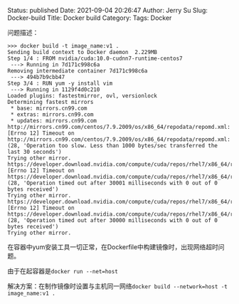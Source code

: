 Status: published
Date: 2021-09-04 20:26:47
Author: Jerry Su
Slug: Docker-build
Title: Docker build
Category: 
Tags: Docker

问题描述：

```
>>> docker build -t image_name:v1 .
Sending build context to Docker daemon  2.229MB
Step 1/4 : FROM nvidia/cuda:10.0-cudnn7-runtime-centos7
 ---> Running in 7d171c998c6a
Removing intermediate container 7d171c998c6a
 ---> 494b7b9cbb47
Step 3/4 : RUN yum -y install vim
 ---> Running in 1129f4d0c210
Loaded plugins: fastestmirror, ovl, versionlock
Determining fastest mirrors
 * base: mirrors.cn99.com
 * extras: mirrors.cn99.com
 * updates: mirrors.cn99.com
http://mirrors.cn99.com/centos/7.9.2009/os/x86_64/repodata/repomd.xml: [Errno 12] Timeout on http://mirrors.cn99.com/centos/7.9.2009/os/x86_64/repodata/repomd.xml: (28, 'Operation too slow. Less than 1000 bytes/sec transferred the last 30 seconds')
Trying other mirror.
https://developer.download.nvidia.com/compute/cuda/repos/rhel7/x86_64/repodata/repomd.xml: [Errno 12] Timeout on https://developer.download.nvidia.com/compute/cuda/repos/rhel7/x86_64/repodata/repomd.xml: (28, 'Operation timed out after 30001 milliseconds with 0 out of 0 bytes received')
Trying other mirror.
https://developer.download.nvidia.com/compute/cuda/repos/rhel7/x86_64/repodata/repomd.xml: [Errno 12] Timeout on https://developer.download.nvidia.com/compute/cuda/repos/rhel7/x86_64/repodata/repomd.xml: (28, 'Operation timed out after 30000 milliseconds with 0 out of 0 bytes received')
Trying other mirror.
```

在容器中yum安装工具一切正常，在Dockerfile中构建镜像时，出现网络超时问题。

由于在起容器是`docker run --net=host`

解决方案：在制作镜像时设置与主机同一网络`docker build --network=host -t image_name:v1 .`
